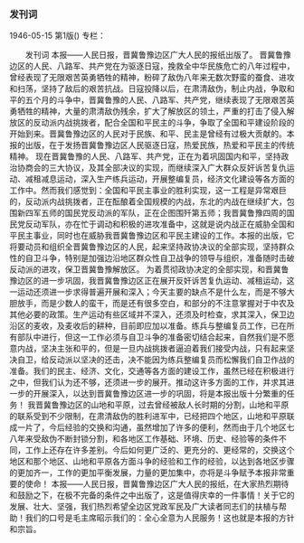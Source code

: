 ### 发刊词

1946-05-15
第1版()
专栏：

　　发刊词
    本报——人民日报，晋冀鲁豫边区广大人民的报纸出版了。
    晋冀鲁豫边区的人民、八路军、共产党在为驱逐日寇，挽救全中华民族危亡的八年过程中，曾经表现了无限艰苦英勇牺牲的精神，粉碎了敌伪八年来无数次野蛮的蚕食、进攻和扫荡，坚持了敌后的艰苦抗战。日寇投降以后，在肃清敌伪，制止内战，争取和平的五个月的斗争中，晋冀鲁豫的人民、八路军、共产党，继续表现了无限艰苦英勇牺牲的精神，大量的肃清敌伪残余，扩大了解放区的领土，严重的打击了侵入解放区的反动派内战挑拨者，配合全国和平民主的斗争，争取了全国和平建设阶段的开始到来。晋冀鲁豫边区的人民对于民族、和平、民主是曾经有过极大贡献的。本报的出版，在于发扬晋冀鲁豫边区人民驱逐日寇，热爱民族，热爱和平民主的传统精神。
    现在晋冀鲁豫的人民、八路军、共产党，正在为着巩固国内和平，坚持政治协商会的三大协议，及其全部决议的实现，而继续深入广大群众反奸诉苦复仇运动、减租减息运动，深入生产练兵运动，开展整编复员，经济文化建设等各方面的工作中。然而我们感觉到：全国和平民主事业的胜利实现，这一工程是异常艰巨的，反动派内战挑拨者，正在酝酿着全国规模的内战，东北的内战在继续扩大，包围新四军五师的国民党反动派的军队，正在企图围歼第五师；我晋冀鲁豫四周的国民党反动军队，亦在忙于调动和积极的进攻准备中，这就是说内战正在威胁全国和平民主事业，同时也在威胁我晋冀鲁豫边区和平民主建设的工作。本报的出版，它将要动员和组织全晋冀鲁豫边区的人民，起来坚持政协决议的全部实现，坚持群众性的自卫斗争，特别是加强边沿地区群众性自卫战争的领导与组织，准备随时击破反动派的进攻，保卫晋冀鲁豫解放区。
    为着贯彻政协决定的全部实现，和晋冀鲁豫边区的进一步巩固，我晋冀鲁豫边区正在展开反奸诉苦复仇运动、减租运动，这一运动还须进一步求得普遍开展和深入；今天主要的缺点不是什么左，而是不够大胆放手，而是少数人的蛮干，而是还有很多空白，和部分的不注意掌握对于中农及其他必要的政策。生产运动有些区域并不深入，还须及时检查，求其深入，保卫边沿区的麦收，及麦收后的耕种，目前即应加以准备。练兵与整编复员工作，已在所有部队中进行，但这一工作必须与自卫斗争的准备密切结合起来，自然我们是不愿意内战，坚决主张和平的，但是一旦内战挑拨者逼迫着我们接受内战，只有起来坚决自卫，给反动派以坚决的还击，决不能因为练兵整编复员而松懈我们自卫作战的准备。我们的民主、经济、文化，交通等各方面的建设工作，虽然已经在积极进行之中，但我们认为还不够，还须进一步的展开。推动这许多方面的工作，并求其进一步的开展深入，以达到晋冀鲁豫边区进一步的巩固，将是本报出版十分繁重的任务！
    我晋冀鲁豫边区的山地和平原，过去曾经被敌人长时期的分割，山地和平原的联系受到不少限制，在肃清敌伪的胜利进军中，已经把四个地区，山地和平原联成一片了，今后经验的交换和沟通，虽然增加了许多的便利，然而由于几个地区七八年来受敌伪不断封锁分割，和各地区工作基础、环境、历史、经验等的条件不同，工作上还存在许多差别。今后如何更广泛的、更充分的、更经常的，交换这个地区和那个地区、山地和平原各方面斗争的经验和工作的经验，以达到各地区步骤的更加齐一，工作的更加平衡发展，力量的更加集中，亦将是斗争赋予本报非常重要的使命！
    本报——人民日报，晋冀鲁豫边区广大人民的报纸，在大家热烈期待和鼓励之下，在极不完备的条件之中出版了，这是值得庆幸的一件事情！关于它的发展、壮大、坚强，我们热烈希望全边区党政军民及广大读者同志们的扶植与帮助！我们的口号是毛主席昭示我们的：全心全意为人民服务！这也就是本报的方针和宗旨。
